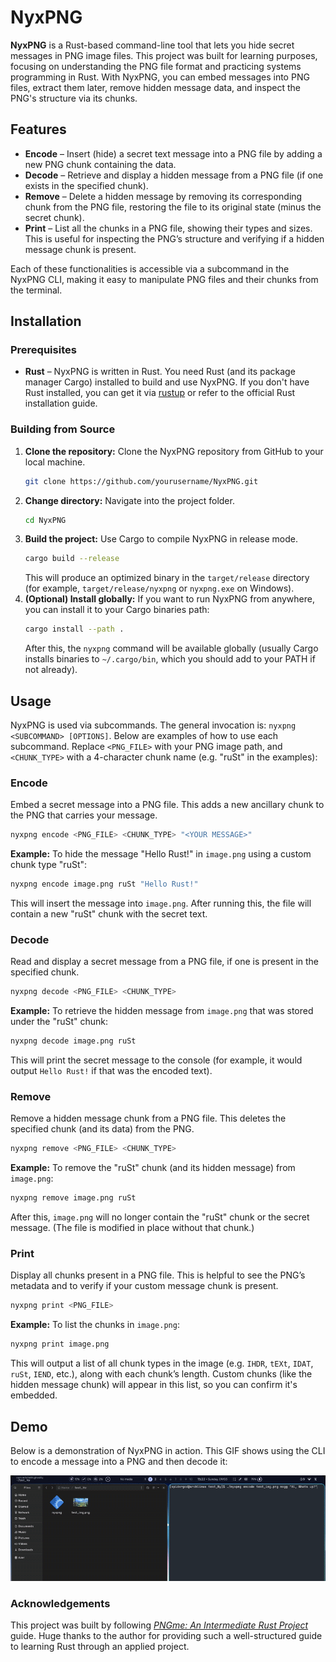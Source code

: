 
# NyxPNG

**NyxPNG** is a Rust-based command-line tool that lets you hide secret messages in PNG image files. This project was built for learning purposes, focusing on understanding the PNG file format and practicing systems programming in Rust. With NyxPNG, you can embed messages into PNG files, extract them later, remove hidden message data, and inspect the PNG's structure via its chunks.

## Features

- **Encode** – Insert (hide) a secret text message into a PNG file by adding a new PNG chunk containing the data.  
- **Decode** – Retrieve and display a hidden message from a PNG file (if one exists in the specified chunk).  
- **Remove** – Delete a hidden message by removing its corresponding chunk from the PNG file, restoring the file to its original state (minus the secret chunk).  
- **Print** – List all the chunks in a PNG file, showing their types and sizes. This is useful for inspecting the PNG’s structure and verifying if a hidden message chunk is present.

Each of these functionalities is accessible via a subcommand in the NyxPNG CLI, making it easy to manipulate PNG files and their chunks from the terminal.

## Installation

### Prerequisites

- **Rust** – NyxPNG is written in Rust. You need Rust (and its package manager Cargo) installed to build and use NyxPNG. If you don't have Rust installed, you can get it via [rustup](https://www.rust-lang.org/tools/install) or refer to the official Rust installation guide.

### Building from Source

1. **Clone the repository:** Clone the NyxPNG repository from GitHub to your local machine.  
   ```bash
   git clone https://github.com/yourusername/NyxPNG.git
   ```  
2. **Change directory:** Navigate into the project folder.  
   ```bash
   cd NyxPNG
   ```  
3. **Build the project:** Use Cargo to compile NyxPNG in release mode.  
   ```bash
   cargo build --release
   ```  
   This will produce an optimized binary in the `target/release` directory (for example, `target/release/nyxpng` or `nyxpng.exe` on Windows).  
4. **(Optional) Install globally:** If you want to run NyxPNG from anywhere, you can install it to your Cargo binaries path:  
   ```bash
   cargo install --path .
   ```  
   After this, the `nyxpng` command will be available globally (usually Cargo installs binaries to `~/.cargo/bin`, which you should add to your PATH if not already).
   
## Usage

NyxPNG is used via subcommands. The general invocation is: `nyxpng <SUBCOMMAND> [OPTIONS]`. Below are examples of how to use each subcommand. Replace `<PNG_FILE>` with your PNG image path, and `<CHUNK_TYPE>` with a 4-character chunk name (e.g. "ruSt" in the examples):

### Encode

Embed a secret message into a PNG file. This adds a new ancillary chunk to the PNG that carries your message.

```bash
nyxpng encode <PNG_FILE> <CHUNK_TYPE> "<YOUR MESSAGE>"
``` 

**Example:** To hide the message "Hello Rust!" in `image.png` using a custom chunk type "ruSt":  
```bash
nyxpng encode image.png ruSt "Hello Rust!"
```  
This will insert the message into `image.png`. After running this, the file will contain a new "ruSt" chunk with the secret text.

### Decode

Read and display a secret message from a PNG file, if one is present in the specified chunk.

```bash
nyxpng decode <PNG_FILE> <CHUNK_TYPE>
``` 

**Example:** To retrieve the hidden message from `image.png` that was stored under the "ruSt" chunk:  
```bash
nyxpng decode image.png ruSt
```  
This will print the secret message to the console (for example, it would output `Hello Rust!` if that was the encoded text).

### Remove

Remove a hidden message chunk from a PNG file. This deletes the specified chunk (and its data) from the PNG.

```bash
nyxpng remove <PNG_FILE> <CHUNK_TYPE>
``` 

**Example:** To remove the "ruSt" chunk (and its hidden message) from `image.png`:  
```bash
nyxpng remove image.png ruSt
```  
After this, `image.png` will no longer contain the "ruSt" chunk or the secret message. (The file is modified in place without that chunk.)

### Print

Display all chunks present in a PNG file. This is helpful to see the PNG’s metadata and to verify if your custom message chunk is present.

```bash
nyxpng print <PNG_FILE>
``` 

**Example:** To list the chunks in `image.png`:  
```bash
nyxpng print image.png
```  
This will output a list of all chunk types in the image (e.g. `IHDR`, `tEXt`, `IDAT`, `ruSt`, `IEND`, etc.), along with each chunk’s length. Custom chunks (like the hidden message chunk) will appear in this list, so you can confirm it's embedded.

## Demo

Below is a demonstration of NyxPNG in action. This GIF shows using the CLI to encode a message into a PNG and then decode it:

![NyxPNG CLI Demo](recording.gif)

### Acknowledgements  

This project was built by following *[PNGme: An Intermediate Rust Project](https://jrdngr.github.io/pngme_book/introduction.html)* guide. Huge thanks to the author for providing such a well-structured guide to learning Rust through an applied project.

